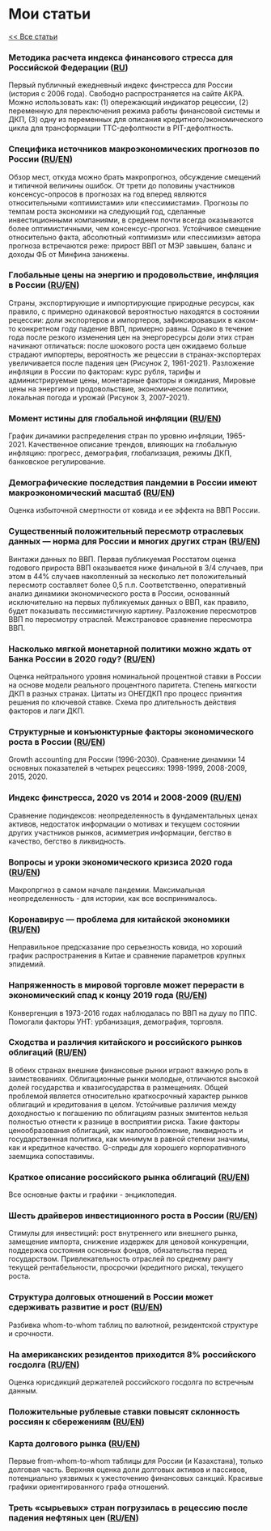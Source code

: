 # Мои статьи

[<< Все статьи](../README.md)

### Методика расчета индекса финансового стресса для Российской Федерации ([RU](../My/FSI_meth_ru.pdf))
Первый публичный ежедневный индекс финстресса для России (история с 2006 года). Свободно распространяется на сайте АКРА. Можно использовать как:  (1) опережающий индикатор рецессии, (2) переменную для переключения режима работы финансовой системы и ДКП, (3) одну из переменных для описания кредитного/экономического цикла для трансформации TTC-дефолтности в PIT-дефолтность.

### Специфика источников макроэкономических прогнозов по России ([RU](../My/2021_outlook_specifics_ru.pdf)/[EN](../My/2021_outlook_specifics_en.pdf))
Обзор мест, откуда можно брать макропрогноз, обсуждение смещений и типичной величины ошибок. От трети до половины участников консенсус-опросов в прогнозах на год вперед являются относительными «оптимистами» или «пессимистами». Прогнозы по темпам роста экономики на следующий год, сделанные инвестиционными компаниями, в среднем почти всегда оказываются более оптимистичными, чем консенсус-прогноз. Устойчивое смещение относительно факта, абсолютный «оптимизм» или «пессимизм» автора прогноза встречаются
реже: прирост ВВП от МЭР завышен, баланс  и доходы ФБ от Минфина занижены.

### Глобальные цены на энергию и продовольствие, инфляция в России ([RU](../My/2021_infl_2_ru.pdf)/[EN](../My/2021_infl_2_en.pdf))
Страны, экспортирующие и импортирующие природные ресурсы, как правило, с примерно одинаковой вероятностью находятся в состоянии рецессии: доли экспортеров и импортеров, зафиксировавших в каком-то конкретном году падение ВВП, примерно равны. Однако в течение года после резкого изменения цен на энергоресурсы доли этих стран начинают отличаться: после шокового роста цен ожидаемо больше страдают импортеры, вероятность же рецессии в странах-экспортерах увеличивается после падения цен (Рисунок 2, 1961-2021). Разложение инфляции в России по факторам: курс рубля, тарифы и администрируемые цены, монетарные факторы и ожидания, Мировые цены на энергию и продовольствие, экономические политики, локальная погода и урожай (Рисунок 3, 2007-2021).

### Момент истины для глобальной инфляции ([RU](../My/2021_infl_1_ru.pdf)/[EN](../My/2021_infl_1_en.pdf))
График динамики распределения стран по уровню инфляции, 1965-2021. Качественное описание трендов, влияющих на глобальную инфляцию: прогресс, демография, глобализация, режимы ДКП, банковское регулирование.

### Демографические последствия пандемии в России имеют макроэкономический масштаб ([RU](../My/2021_demog_covid_ru.pdf)/[EN](../My/2021_demog_covid_en.pdf))
Оценка избыточной смертности от ковида и ее эффекта на ВВП России.

### Существенный положительный пересмотр отраслевых данных — норма для России и многих других стран  ([RU](../My/2020_vintages_ru.pdf)/[EN](../My/2020_vintages_en.pdf))
Винтажи данных по ВВП. Первая публикуемая Росстатом оценка годового прироста ВВП оказывается ниже финальной в 3/4 случаев, при этом в 44% случаев накопленный за несколько лет положительный пересмотр составляет более 0,5 п.п. Соответственно, оперативный анализ динамики экономического роста в России, основанный исключительно на первых публикуемых данных о ВВП, как правило, будет показывать пессимистичную картину. Разложение пересмотров ВВП по пересмотру отраслей. Межстрановое сравнение пересмотра ВВП.

### Насколько мягкой монетарной политики можно ждать от Банка России в 2020 году? ([RU](../My/2020_mon_policy_ru.pdf)/[EN](../My/2020_mon_policy_en.pdf))
Оценка нейтрального уровня номинальной процентной ставки в России на основе модели реального процентного паритета. Степень мягкости ДКП в разных странах. Цитаты из ОНЕГДКП про процесс приянтия решения по ключевой ставке. Схема про длительность действия факторов и лаги ДКП.

### Структурные и конъюнктурные факторы экономического роста в России ([RU](../My/2020_gdp_potential_ru.pdf)/[EN](../My/2020_gdp_potential_en.pdf))
Growth accounting для России (1996-2030). Сравнение динамики 14 основных показателей в четырех рецессиях: 1998-1999, 2008-2009, 2015, 2020.

### Индекс финстресса, 2020 vs 2014 и 2008-2009 ([RU](../My/2020_FSI_ru.pdf)/[EN](../My/2020_FSI_en.pdf))
Сравнение подиндексов: неопределенность в фундаментальных ценах активов, недостаток информации о мотивах и текущем состоянии других участников рынков, асимметрия информации, бегство в качество, бегство в ликвидность.

### Вопросы и уроки экономического кризиса 2020 года ([RU](../My/2020_covid_russia_ru.pdf)/[EN](../My/2020_covid_russia_en.pdf))
Макропргноз в самом начале пандемии. Максимальная неопределенность - для истории, как все воспринималось.

### Коронавирус — проблема для китайской экономики ([RU](../My/2020_covid_china_ru.pdf)/[EN](../My/2020_covid_china_en.pdf))
Неправильное предсказание про серьезность ковида, но хороший график распространения в Китае и сравнение параметров крупных эпидемий.

### Напряженность в мировой торговле может перерасти в экономический спад к концу 2019 года ([RU](../My/2019_lr_growth_ru.pdf)/[EN](../My/2019_lr_growth_en.pdf))
Конвергенция в 1973-2016 годах наблюдалась по ВВП на душу по ППС. Помогали факторы УНТ: урбанизация, демография, торговля.

### Сходства и различия китайского и российского рынков облигаций ([RU](../My/2019_debt_market_3_ru.pdf)/[EN](../My/2019_debt_market_3_en.pdf))
В обеих странах внешние финансовые рынки играют важную роль в заимствованиях. Облигационные рынки молодые, отличаются высокой долей государства и квазигосударства в размещениях. Общей проблемой является относительно краткосрочный характер рынков облигаций и кредитования в целом. Устойчивые различия между доходностью к погашению по облигациям разных эмитентов нельзя полностью отнести к разнице в восприятии риска. Такие факторы ценообразования облигаций, как налогообложение, ликвидность и государственная политика, как минимум в равной степени значимы, как и кредитное качество. G-спреды для хорошего корпоративного заемщика сопоставимы.

### Краткое описание российского рынка облигаций  ([RU](../My/2019_debt_market_1_ru.pdf)/[EN](../My/2019_debt_market_1_en.pdf))
Все основные факты и графики - энциклопедия.

### Шесть драйверов инвестиционного роста в России ([RU](../My/2018_invest_drive_ru.pdf)/[EN](../My/2018_invest_drive_en.pdf))
Стимулы для инвестиций: рост внутреннего или внешнего рынка, замещение импорта, снижение издержек для ценовой конкуренции, поддержка состояния основных фондов, обязательства перед государством. Привлекательность отраслей по среднему рангу текущей рентабельности, просрочки (кредитного риска), текущего роста.

### Структура долговых отношений в России может сдерживать развитие и рост  ([RU](../My/2018_debt_map_2_ru.pdf)/[EN](../My/2018_debt_map_2_en.pdf))
Разбивка whom-to-whom таблиц по валютной, резидентской структуре и срочности.

### На американских резидентов приходится 8% российского госдолга ([RU](../My/2018_debt_holders_ru.pdf)/[EN](../My/2018_debt_holders_en.pdf))
Оценка юрисдикций держателей российского госдолга по встречным данным.

### Положительные рублевые ставки повысят склонность россиян к сбережениям  ([RU](../My/2017_savings_ru.pdf)/[EN](../My/2017_savings_en.pdf))

### Карта долгового рынка ([RU](../My/2017_debt_map_1_ru.pdf)/[EN](../My/2017_debt_map_1_en.pdf))
Первые from-whom-to-whom таблицы для России (и Казахстана), только долговая часть. Верхняя оценка доли долговых активов и пассивов, потенциально уязвимых к ужесточению финансовых санкций. Красивые графики ориентированного графа отношений.

### Треть «сырьевых» стран погрузилась в рецессию после падения нефтяных цен ([RU](../My/2016_oil_recession_ru.pdf)/[EN](../My/2016_oil_recession_en.pdf))

